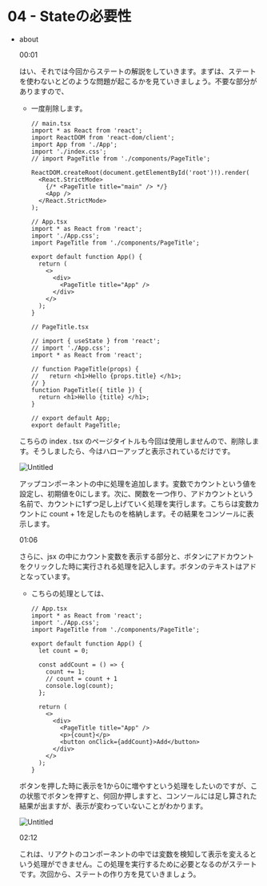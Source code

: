 # 04 - Stateの必要性
- about
    
    00:01
    
    はい、それでは今回からステートの解説をしていきます。まずは、ステートを使わないとどのような問題が起こるかを見ていきましょう。不要な部分がありますので、
    
    - 一度削除します。
        
        ```tsx
        // main.tsx
        import * as React from 'react';
        import ReactDOM from 'react-dom/client';
        import App from './App';
        import './index.css';
        // import PageTitle from './components/PageTitle';
        
        ReactDOM.createRoot(document.getElementById('root')!).render(
          <React.StrictMode>
            {/* <PageTitle title="main" /> */}
            <App />
          </React.StrictMode>
        );
        
        ```
        
        ```tsx
        // App.tsx
        import * as React from 'react';
        import './App.css';
        import PageTitle from './components/PageTitle';
        
        export default function App() {
          return (
            <>
              <div>
                <PageTitle title="App" />
              </div>
            </>
          );
        }
        
        ```
        
        ```tsx
        // PageTitle.tsx
        
        // import { useState } from 'react';
        // import './App.css';
        import * as React from 'react';
        
        // function PageTitle(props) {
        //   return <h1>Hello {props.title} </h1>;
        // }
        function PageTitle({ title }) {
          return <h1>Hello {title} </h1>;
        }
        
        // export default App;
        export default PageTitle;
        
        ```
        
    
    こちらの index . tsx のページタイトルも今回は使用しませんので、削除します。そうしましたら、今はハローアップと表示されているだけです。
    
    ![Untitled](https://prod-files-secure.s3.us-west-2.amazonaws.com/70b41a1b-afe9-4147-ba52-ba4de2c3c4ff/2e9018b3-15bf-4af6-bbcd-dec9d11048a1/Untitled.png)
    
    アップコンポーネントの中に処理を追加します。変数でカウントという値を設定し、初期値を0にします。次に、関数を一つ作り、アドカウントという名前で、カウントに1ずつ足し上げていく処理を実行します。こちらは変数カウントに count + 1を足したものを格納します。その結果をコンソールに表示します。
    
    01:06
    
    さらに、jsx の中にカウント変数を表示する部分と、ボタンにアドカウントをクリックした時に実行される処理を記入します。ボタンのテキストはアドとなっています。
    
    - こちらの処理としては、
        
        ```tsx
        // App.tsx
        import * as React from 'react';
        import './App.css';
        import PageTitle from './components/PageTitle';
        
        export default function App() {
          let count = 0;
        
          const addCount = () => {
            count += 1;
            // count = count + 1
            console.log(count);
          };
        
          return (
            <>
              <div>
                <PageTitle title="App" />
                <p>{count}</p>
                <button onClick={addCount}>Add</button>
              </div>
            </>
          );
        }
        
        ```
        
    
    ボタンを押した時に表示を1から0に増やすという処理をしたいのですが、この状態でボタンを押すと、何回か押しますと、コンソールには足し算された結果が出ますが、表示が変わっていないことがわかります。
    
    ![Untitled](https://prod-files-secure.s3.us-west-2.amazonaws.com/70b41a1b-afe9-4147-ba52-ba4de2c3c4ff/b624f9c7-cf4a-45e3-9796-ed2fcf90aa84/Untitled.png)
    
    02:12
    
    これは、リアクトのコンポーネントの中では変数を検知して表示を変えるという処理ができません。この処理を実行するために必要となるのがステートです。次回から、ステートの作り方を見ていきましょう。